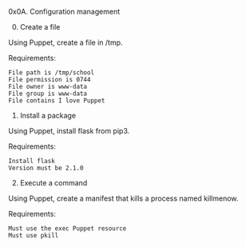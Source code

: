0x0A. Configuration management


0. Create a file

Using Puppet, create a file in /tmp.

Requirements:

    File path is /tmp/school
    File permission is 0744
    File owner is www-data
    File group is www-data
    File contains I love Puppet


1. Install a package

Using Puppet, install flask from pip3.

Requirements:

    Install flask
    Version must be 2.1.0


2. Execute a command

Using Puppet, create a manifest that kills a process named killmenow.

Requirements:

    Must use the exec Puppet resource
    Must use pkill


